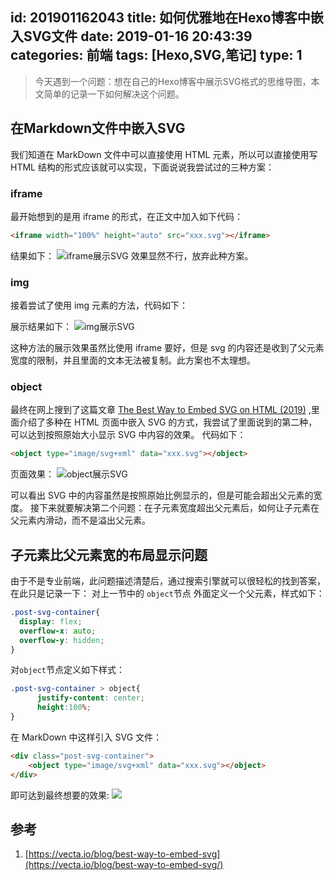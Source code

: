 id: 201901162043
title: 如何优雅地在Hexo博客中嵌入SVG文件
date: 2019-01-16 20:43:39
categories: 前端
tags: [Hexo,SVG,笔记]
type: 1
---------
> 今天遇到一个问题：想在自己的Hexo博客中展示SVG格式的思维导图，本文简单的记录一下如何解决这个问题。

## 在Markdown文件中嵌入SVG
我们知道在 MarkDown 文件中可以直接使用 HTML 元素，所以可以直接使用写 HTML 结构的形式应该就可以实现，下面说说我尝试过的三种方案：

### iframe
最开始想到的是用 iframe 的形式，在正文中加入如下代码：
```html
<iframe width="100%" height="auto" src="xxx.svg"></iframe>
```
结果如下：
![iframe展示SVG](https://file.wf2311.com/images/20190116210140.png)
效果显然不行，放弃此种方案。
### img
接着尝试了使用 img 元素的方法，代码如下：

展示结果如下：
![img展示SVG](https://file.wf2311.com/images/20190116215335.png)

这种方法的展示效果虽然比使用 iframe 要好，但是 svg 的内容还是收到了父元素宽度的限制，并且里面的文本无法被复制。此方案也不太理想。

### object
最终在网上搜到了这篇文章 [The Best Way to Embed SVG on HTML (2019)](https://vecta.io/blog/best-way-to-embed-svg/) ,里面介绍了多种在 HTML 页面中嵌入 SVG 的方式，我尝试了里面说到的第二种，可以达到按照原始大小显示 SVG 中内容的效果。
代码如下：
```html
<object type="image/svg+xml" data="xxx.svg"></object>
```
页面效果：
![object展示SVG](https://file.wf2311.com/images/20190116215609.png)

可以看出 SVG 中的内容虽然是按照原始比例显示的，但是可能会超出父元素的宽度。
接下来就要解决第二个问题：在子元素宽度超出父元素后，如何让子元素在父元素内滑动，而不是溢出父元素。

## 子元素比父元素宽的布局显示问题
由于不是专业前端，此问题描述清楚后，通过搜索引擎就可以很轻松的找到答案，在此只是记录一下：
对上一节中的 `object`节点 外面定义一个父元素，样式如下：
```css
.post-svg-container{
  display: flex;
  overflow-x: auto;
  overflow-y: hidden;
}
```
对`object`节点定义如下样式：
```css
.post-svg-container > object{
      justify-content: center;
      height:100%;
}      
```
在 MarkDown 中这样引入 SVG 文件：
```html
<div class="post-svg-container">
    <object type="image/svg+xml" data="xxx.svg"></object>
</div>
```
即可达到最终想要的效果:
![](https://file.wf2311.com/images/20190116215757.png)

## 参考
1. [https://vecta.io/blog/best-way-to-embed-svg](https://vecta.io/blog/best-way-to-embed-svg/)
